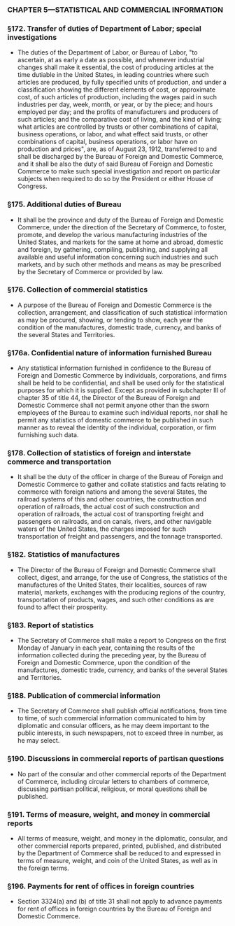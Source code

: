 ### **CHAPTER 5—STATISTICAL AND COMMERCIAL INFORMATION**

### §172. Transfer of duties of Department of Labor; special investigations
* The duties of the Department of Labor, or Bureau of Labor, "to ascertain, at as early a date as possible, and whenever industrial changes shall make it essential, the cost of producing articles at the time dutiable in the United States, in leading countries where such articles are produced, by fully specified units of production, and under a classification showing the different elements of cost, or approximate cost, of such articles of production, including the wages paid in such industries per day, week, month, or year, or by the piece; and hours employed per day; and the profits of manufacturers and producers of such articles; and the comparative cost of living, and the kind of living; what articles are controlled by trusts or other combinations of capital, business operations, or labor, and what effect said trusts, or other combinations of capital, business operations, or labor have on production and prices", are, as of August 23, 1912, transferred to and shall be discharged by the Bureau of Foreign and Domestic Commerce, and it shall be also the duty of said Bureau of Foreign and Domestic Commerce to make such special investigation and report on particular subjects when required to do so by the President or either House of Congress.

### §175. Additional duties of Bureau
* It shall be the province and duty of the Bureau of Foreign and Domestic Commerce, under the direction of the Secretary of Commerce, to foster, promote, and develop the various manufacturing industries of the United States, and markets for the same at home and abroad, domestic and foreign, by gathering, compiling, publishing, and supplying all available and useful information concerning such industries and such markets, and by such other methods and means as may be prescribed by the Secretary of Commerce or provided by law.

### §176. Collection of commercial statistics
* A purpose of the Bureau of Foreign and Domestic Commerce is the collection, arrangement, and classification of such statistical information as may be procured, showing, or tending to show, each year the condition of the manufactures, domestic trade, currency, and banks of the several States and Territories.

### §176a. Confidential nature of information furnished Bureau
* Any statistical information furnished in confidence to the Bureau of Foreign and Domestic Commerce by individuals, corporations, and firms shall be held to be confidential, and shall be used only for the statistical purposes for which it is supplied. Except as provided in subchapter III of chapter 35 of title 44, the Director of the Bureau of Foreign and Domestic Commerce shall not permit anyone other than the sworn employees of the Bureau to examine such individual reports, nor shall he permit any statistics of domestic commerce to be published in such manner as to reveal the identity of the individual, corporation, or firm furnishing such data.

### §178. Collection of statistics of foreign and interstate commerce and transportation
* It shall be the duty of the officer in charge of the Bureau of Foreign and Domestic Commerce to gather and collate statistics and facts relating to commerce with foreign nations and among the several States, the railroad systems of this and other countries, the construction and operation of railroads, the actual cost of such construction and operation of railroads, the actual cost of transporting freight and passengers on railroads, and on canals, rivers, and other navigable waters of the United States, the charges imposed for such transportation of freight and passengers, and the tonnage transported.

### §182. Statistics of manufactures
* The Director of the Bureau of Foreign and Domestic Commerce shall collect, digest, and arrange, for the use of Congress, the statistics of the manufactures of the United States, their localities, sources of raw material, markets, exchanges with the producing regions of the country, transportation of products, wages, and such other conditions as are found to affect their prosperity.

### §183. Report of statistics
* The Secretary of Commerce shall make a report to Congress on the first Monday of January in each year, containing the results of the information collected during the preceding year, by the Bureau of Foreign and Domestic Commerce, upon the condition of the manufactures, domestic trade, currency, and banks of the several States and Territories.

### §188. Publication of commercial information
* The Secretary of Commerce shall publish official notifications, from time to time, of such commercial information communicated to him by diplomatic and consular officers, as he may deem important to the public interests, in such newspapers, not to exceed three in number, as he may select.

### §190. Discussions in commercial reports of partisan questions
* No part of the consular and other commercial reports of the Department of Commerce, including circular letters to chambers of commerce, discussing partisan political, religious, or moral questions shall be published.

### §191. Terms of measure, weight, and money in commercial reports
* All terms of measure, weight, and money in the diplomatic, consular, and other commercial reports prepared, printed, published, and distributed by the Department of Commerce shall be reduced to and expressed in terms of measure, weight, and coin of the United States, as well as in the foreign terms.

### §196. Payments for rent of offices in foreign countries
* Section 3324(a) and (b) of title 31 shall not apply to advance payments for rent of offices in foreign countries by the Bureau of Foreign and Domestic Commerce.